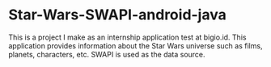 # Star-Wars-SWAPI-android-java
This is a project I make as an internship application test at bigio.id. This application provides information about the Star Wars universe such as films, planets, characters, etc. SWAPI is used as the data source.

